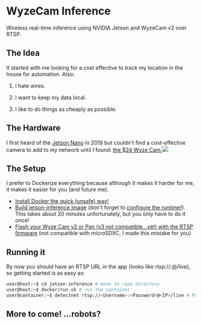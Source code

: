 # WyzeCam Inference

Wireless real-time inference using NVIDIA Jetson and WyzeCam v2 over RTSP.

## The Idea

It started with me looking for a cost effective to track my location in the house for automation. Also:

1) I hate wires.

2) I want to keep my data local.

3) I like to do things as cheaply as possible.

## The Hardware

I first heard of the <a href="https://www.nvidia.com/en-us/autonomous-machines/embedded-systems/jetson-nano/product-development/#shop-all">Jetson Nano</a> in 2019 but couldn't find a cost-effective camera to add to my network until I found:
<a href="https://wyze.com/wyze-cam.html">the $24 Wyze Cam.<img src=https://github.com/dusty-nv/jetson-inference/raw/master/docs/images/wyzecam.png></a>

## The Setup

I prefer to Dockerize everything because although it makes it harder for me, it makes it easier for you (and future me).

* <a href="https://docs.docker.com/engine/install/ubuntu/#install-using-the-convenience-script">Install Docker the quick (unsafe) way!</a>   
* [Build jetson-inference image](docs/aux-docker.md) (don't forget to <a href="https://github.com/dusty-nv/jetson-containers#docker-default-runtime">configure the runtime!</a>). This takes about 20 minutes unfortunately, but you only have to do it once!
* <a href="https://wyzelabs.zendesk.com/hc/en-us/articles/360026245231-Wyze-Cam-RTSP">Flash your Wyze Cam v2 or Pan (v3 not compatible...yet) with the RTSP firmware</a> (not compatible with microSDXC, I made this mistake for you)

## Running it

By now you should have an RTSP URL in the app (looks like rtsp://<Username>:<Password>@<IP>/live), so getting started is as easy as:

```bash
user@host:~$ cd jetson-inference # move to repo directory
user@host:~$ docker/run.sh # run the container
user@container:~$ detectnet rtsp://<Username>:<Password>@<IP>/live # May take a bit to build the first TensorRT enginer
```

## More to come! ...robots?
